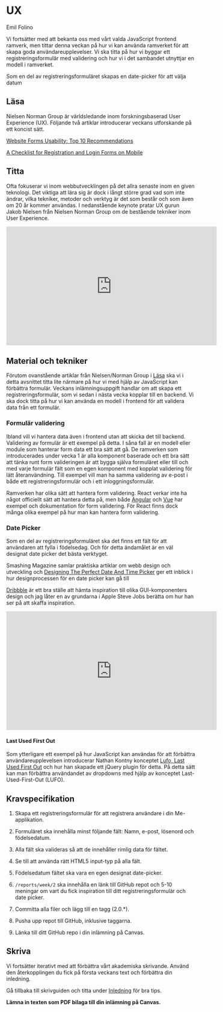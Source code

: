 # UX

<p class="author">Emil Folino</p>

Vi fortsätter med att bekanta oss med vårt valda JavaScript frontend ramverk, men tittar denna veckan på hur vi kan använda ramverket för att skapa goda användareupplevelser. Vi ska titta på hur vi byggar ett registreringsformulär med validering och hur vi i det sambandet utnyttjar en modell i ramverket.

Som en del av registreringsformuläret skapas en date-picker för att välja datum



## Läsa

Nielsen Norman Group är världsledande inom forskningsbaserad User Experience (UX). Följande två artiklar introducerar veckans utforskande på ett koncist sätt.

[Website Forms Usability: Top 10 Recommendations](https://www.nngroup.com/articles/web-form-design/)

[A Checklist for Registration and Login Forms on Mobile](https://www.nngroup.com/articles/checklist-registration-login/)



## Titta

Ofta fokuserar vi inom webbutvecklingen på det allra senaste inom en given teknologi. Det viktiga att lära sig är dock i långt större grad vad som inte ändrar, vilka tekniker, metoder och verktyg är det som består och som även om 20 år kommer användas. I nedanstående keynote pratar UX gurun Jakob Nielsen från Nielsen Norman Group om de bestående tekniker inom User Experience.

<div class='embed-container'><iframe width="560" height="315" src="https://www.youtube.com/embed/OtBeg5eyEHU" frameborder="0" allow="accelerometer; autoplay; encrypted-media; gyroscope; picture-in-picture" allowfullscreen></iframe></div>



## Material och tekniker

Förutom ovanstående artiklar från Nielsen/Norman Group i [Läsa](#lasa) ska vi i detta avsnittet titta lite närmare på hur vi med hjälp av JavaScript kan förbättra formulär. Veckans inlämningsuppgift handlar om att skapa ett registreringsformulär, som vi sedan i nästa vecka kopplar till en backend. Vi ska dock titta på hur vi kan använda en modell i frontend för att validera data från ett formulär.



### Formulär validering

Ibland vill vi hantera data även i frontend utan att skicka det till backend. Validering av formulär är ett exempel på detta. I såna fall är en modell eller module som hanterar form data ett bra sätt att gå. De ramverken som introducerades under vecka 1 är alla komponent baserade och ett bra sätt att tänka runt form valideringen är att bygga själva formuläret eller till och med varje formulär fält som en egen komponent med kopplat validering för lätt återanvändning. Till exempel vill man ha samma validering av e-post i både ett registreringsformulär och i ett inloggningsformulär.

Ramverken har olika sätt att hantera form validering. React verkar inte ha något officiellt sätt att hantera detta på, men både [Angular](https://angular.io/guide/form-validation) och [Vue](https://vuejs.org/v2/cookbook/form-validation.html) har exempel och dokumentation för form validering. För React finns dock många olika exempel på hur man kan hantera form validering.



### Date Picker

Som en del av registreringsformuläret ska det finns ett fält för att användaren att fylla i födelsedag. Och för detta ändamålet är en väl designat date picker det bästa verktyget.

Smashing Magazine samlar praktiska artiklar om webb design och utveckling och [Designing The Perfect Date And Time Picker](https://www.smashingmagazine.com/2017/07/designing-perfect-date-time-picker/) ger ett inblick i hur designprocessen för en date picker kan gå till

[Dribbble](https://dribbble.com/tags/date_picker) är ett bra ställe att hämta inspiration till olika GUI-komponenters design och jag låter en av grundarna i Apple Steve Jobs berätta om hur han ser på att skaffa inspiration.

<div class='embed-container'><iframe width="560" height="315" src="https://www.youtube.com/embed/CW0DUg63lqU" frameborder="0" allow="accelerometer; autoplay; encrypted-media; gyroscope; picture-in-picture" allowfullscreen></iframe></div>



#### Last Used First Out

Som ytterligare ett exempel på hur JavaScript kan användas för att förbättra användareupplevelsen introducerar Nathan Kontny konceptet [Lufo, Last Used First Out](https://m.signalvnoise.com/lufo--last-used-first-out---an-easy-way-to-drastically-improve-the-user-experience-of-long-select/) och hur han skapade ett jQuery plugin för detta. På detta sätt kan man förbättra användandet av dropdowns med hjälp av konceptet Last-Used-First-Out (LUFO).



## Kravspecifikation

1. Skapa ett registreringsformulär för att registrera användare i din Me-applikation.

1. Formuläret ska innehålla minst följande fält: Namn, e-post, lösenord och födelsedatum.

1. Alla fält ska valideras så att de innehåller rimlig data för fältet.

1. Se till att använda rätt HTML5 input-typ på alla fält.

1. Födelsedatum fältet ska vara en egen designat date-picker.

1. `/reports/week/2` ska innehålla en länk till GitHub repot och 5-10 meningar om vart du fick inspiration till ditt registreringsformulär och date picker.

1. Committa alla filer och lägg till en tagg (2.0.\*).

1. Pusha upp repot till GitHub, inklusive taggarna.

1. Länka till ditt GitHub repo i din inlämning på Canvas.



## Skriva

Vi fortsätter iterativt med att förbättra vårt akademiska skrivande. Använd den återkopplingen du fick på första veckans text och förbättra din inledning.

Gå tillbaka till skrivguiden och titta under [Inledning](http://skrivguiden.se/skriva/uppsatsens_delar/#inledning) för bra tips.

**Lämna in texten som PDF bilaga till din inlämning på Canvas.**
